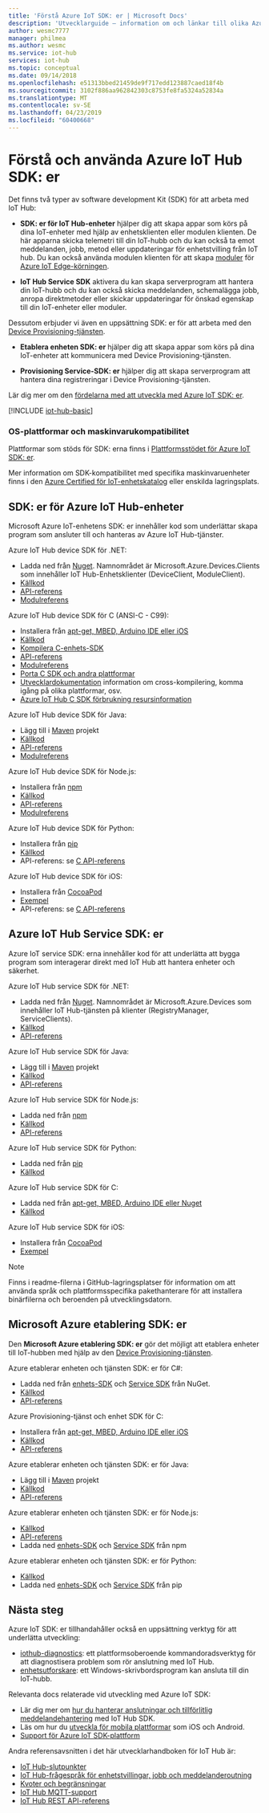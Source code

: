 ```yaml
---
title: 'Förstå Azure IoT SDK: er | Microsoft Docs'
description: 'Utvecklarguide – information om och länkar till olika Azure-IoT-enheten och tjänsten SDK: erna som du kan använda för att bygga appar för enheter och backend-appar.'
author: wesmc7777
manager: philmea
ms.author: wesmc
ms.service: iot-hub
services: iot-hub
ms.topic: conceptual
ms.date: 09/14/2018
ms.openlocfilehash: e51313bbed21459de9f717edd123887caed18f4b
ms.sourcegitcommit: 3102f886aa962842303c8753fe8fa5324a52834a
ms.translationtype: MT
ms.contentlocale: sv-SE
ms.lasthandoff: 04/23/2019
ms.locfileid: "60400668"
---
```

# <a name="understand-and-use-azure-iot-hub-sdks"></a>Förstå och använda Azure IoT Hub SDK: er

Det finns två typer av software development Kit (SDK) för att arbeta med IoT Hub:

* **SDK: er för IoT Hub-enheter** hjälper dig att skapa appar som körs på dina IoT-enheter med hjälp av enhetsklienten eller modulen klienten. De här apparna skicka telemetri till din IoT-hubb och du kan också ta emot meddelanden, jobb, metod eller uppdateringar för enhetstvilling från IoT hub.  Du kan också använda modulen klienten för att skapa [moduler](../iot-edge/iot-edge-modules.md) för [Azure IoT Edge-körningen](../iot-edge/about-iot-edge.md).

* **IoT Hub Service SDK** aktivera du kan skapa serverprogram att hantera din IoT-hubb och du kan också skicka meddelanden, schemalägga jobb, anropa direktmetoder eller skickar uppdateringar för önskad egenskap till din IoT-enheter eller moduler.

Dessutom erbjuder vi även en uppsättning SDK: er för att arbeta med den [Device Provisioning-tjänsten](../iot-dps/about-iot-dps.md).
* **Etablera enheten SDK: er** hjälper dig att skapa appar som körs på dina IoT-enheter att kommunicera med Device Provisioning-tjänsten.

* **Provisioning Service-SDK: er** hjälper dig att skapa serverprogram att hantera dina registreringar i Device Provisioning-tjänsten.

Lär dig mer om den [fördelarna med att utveckla med Azure IoT SDK: er](https://azure.microsoft.com/blog/benefits-of-using-the-azure-iot-sdks-in-your-azure-iot-solution/).

[!INCLUDE [iot-hub-basic](../../includes/iot-hub-basic-partial.md)]


### <a name="os-platform-and-hardware-compatibility"></a>OS-plattformar och maskinvarukompatibilitet

Plattformar som stöds för SDK: erna finns i [Plattformsstödet för Azure IoT SDK: er](iot-hub-device-sdk-platform-support.md).

Mer information om SDK-kompatibilitet med specifika maskinvaruenheter finns i den [Azure Certified för IoT-enhetskatalog](https://catalog.azureiotsolutions.com/) eller enskilda lagringsplats.

## <a name="azure-iot-hub-device-sdks"></a>SDK: er för Azure IoT Hub-enheter

Microsoft Azure IoT-enhetens SDK: er innehåller kod som underlättar skapa program som ansluter till och hanteras av Azure IoT Hub-tjänster.

Azure IoT Hub device SDK för .NET: 

* Ladda ned från [Nuget](https://www.nuget.org/packages/Microsoft.Azure.Devices.Client/).  Namnområdet är Microsoft.Azure.Devices.Clients som innehåller IoT Hub-Enhetsklienter (DeviceClient, ModuleClient).
* [Källkod](https://github.com/Azure/azure-iot-sdk-csharp)
* [API-referens](https://docs.microsoft.com/dotnet/api/microsoft.azure.devices?view=azure-dotnet)
* [Modulreferens](https://docs.microsoft.com/dotnet/api/microsoft.azure.devices.client.moduleclient?view=azure-dotnet)

Azure IoT Hub device SDK för C (ANSI-C - C99):

* Installera från [apt-get, MBED, Arduino IDE eller iOS](https://github.com/Azure/azure-iot-sdk-c/blob/master/readme.md#packages-and-libraries)
* [Källkod](https://github.com/Azure/azure-iot-sdk-c)
* [Kompilera C-enhets-SDK](https://github.com/Azure/azure-iot-sdk-c/blob/master/iothub_client/readme.md#compiling-the-c-device-sdk)
* [API-referens](https://docs.microsoft.com/azure/iot-hub/iot-c-sdk-ref/)
* [Modulreferens](https://docs.microsoft.com/azure/iot-hub/iot-c-sdk-ref/iothub-module-client-h)
* [Porta C SDK och andra plattformar](https://github.com/Azure/azure-c-shared-utility/blob/master/devdoc/porting_guide.md)
* [Utvecklardokumentation](https://github.com/Azure/azure-iot-sdk-c/tree/master/doc) information om cross-kompilering, komma igång på olika plattformar, osv.
* [Azure IoT Hub C SDK förbrukning resursinformation](https://github.com/Azure/azure-iot-sdk-c/blob/master/doc/c_sdk_resource_information.md)

Azure IoT Hub device SDK för Java: 

* Lägg till i [Maven](https://github.com/Azure/azure-iot-sdk-java/blob/master/doc/java-devbox-setup.md#for-the-device-sdk) projekt
* [Källkod](https://github.com/Azure/azure-iot-sdk-java)
* [API-referens](https://docs.microsoft.com/java/api/com.microsoft.azure.sdk.iot.device)
* [Modulreferens](https://docs.microsoft.com/java/api/com.microsoft.azure.sdk.iot.device.moduleclient?view=azure-java-stable)

Azure IoT Hub device SDK för Node.js: 

* Installera från [npm](https://www.npmjs.com/package/azure-iot-device)
* [Källkod](https://github.com/Azure/azure-iot-sdk-node)
* [API-referens](https://docs.microsoft.com/javascript/api/azure-iot-device/?view=azure-iot-typescript-latest)
* [Modulreferens](https://docs.microsoft.com/javascript/api/azure-iot-device/moduleclient?view=azure-node-latest)

Azure IoT Hub device SDK för Python: 

* Installera från [pip](https://pypi.python.org/pypi/azure-iothub-device-client/)
* [Källkod](https://github.com/Azure/azure-iot-sdk-python)
* API-referens: se [C API-referens](https://docs.microsoft.com/azure/iot-hub/iot-c-sdk-ref/)

Azure IoT Hub device SDK för iOS: 

* Installera från [CocoaPod](https://cocoapods.org/pods/AzureIoTHubClient)
* [Exempel](https://github.com/Azure-Samples/azure-iot-samples-ios)
* API-referens: se [C API-referens](https://docs.microsoft.com/azure/iot-hub/iot-c-sdk-ref/)

## <a name="azure-iot-hub-service-sdks"></a>Azure IoT Hub Service SDK: er

Azure IoT service SDK: erna innehåller kod för att underlätta att bygga program som interagerar direkt med IoT Hub att hantera enheter och säkerhet.

Azure IoT Hub service SDK för .NET:

* Ladda ned från [Nuget](https://www.nuget.org/packages/Microsoft.Azure.Devices/).  Namnområdet är Microsoft.Azure.Devices som innehåller IoT Hub-tjänsten på klienter (RegistryManager, ServiceClients).
* [Källkod](https://github.com/Azure/azure-iot-sdk-csharp)
* [API-referens](https://docs.microsoft.com/dotnet/api/microsoft.azure.devices)

Azure IoT Hub service SDK för Java: 

* Lägg till i [Maven](https://github.com/Azure/azure-iot-sdk-java/blob/master/doc/java-devbox-setup.md#for-the-service-sdk) projekt
* [Källkod](https://github.com/Azure/azure-iot-sdk-java)
* [API-referens](https://docs.microsoft.com/java/api/com.microsoft.azure.sdk.iot.service)

Azure IoT Hub service SDK för Node.js: 

* Ladda ned från [npm](https://www.npmjs.com/package/azure-iothub)
* [Källkod](https://github.com/Azure/azure-iot-sdk-node)
* [API-referens](https://docs.microsoft.com/javascript/api/azure-iothub/?view=azure-iot-typescript-latest)

Azure IoT Hub service SDK för Python: 

* Ladda ned från [pip](https://pypi.python.org/pypi/azure-iothub-service-client/)
* [Källkod](https://github.com/Azure/azure-iot-sdk-python)

Azure IoT Hub service SDK för C: 

* Ladda ned från [apt-get, MBED, Arduino IDE eller Nuget](https://github.com/Azure/azure-iot-sdk-c/blob/master/readme.md)
* [Källkod](https://github.com/Azure/azure-iot-sdk-c)

Azure IoT Hub service SDK för iOS: 

* Installera från [CocoaPod](https://cocoapods.org/pods/AzureIoTHubServiceClient)
* [Exempel](https://github.com/Azure-Samples/azure-iot-samples-ios)

> [!NOTE]
> Finns i readme-filerna i GitHub-lagringsplatser för information om att använda språk och plattformsspecifika pakethanterare för att installera binärfilerna och beroenden på utvecklingsdatorn.

## <a name="microsoft-azure-provisioning-sdks"></a>Microsoft Azure etablering SDK: er

Den **Microsoft Azure etablering SDK: er** gör det möjligt att etablera enheter till IoT-hubben med hjälp av den [Device Provisioning-tjänsten](../iot-dps/about-iot-dps.md).

Azure etablerar enheten och tjänsten SDK: er för C#:

* Ladda ned från [enhets-SDK](https://www.nuget.org/packages/Microsoft.Azure.Devices.Provisioning.Client/) och [Service SDK](https://www.nuget.org/packages/Microsoft.Azure.Devices.Provisioning.Service/) från NuGet.
* [Källkod](https://github.com/Azure/azure-iot-sdk-csharp/)
* [API-referens](https://docs.microsoft.com/dotnet/api/microsoft.azure.devices.provisioning.client?view=azure-dotnet)

Azure Provisioning-tjänst och enhet SDK för C:

* Installera från [apt-get, MBED, Arduino IDE eller iOS](https://github.com/Azure/azure-iot-sdk-c/blob/master/readme.md#packages-and-libraries)
* [Källkod](https://github.com/Azure/azure-iot-sdk-c/blob/master/provisioning_client)
* [API-referens](https://docs.microsoft.com/azure/iot-hub/iot-c-sdk-ref/)

Azure etablerar enheten och tjänsten SDK: er för Java:

* Lägg till i [Maven](https://github.com/Azure/azure-iot-sdk-java/blob/master/doc/java-devbox-setup.md#for-the-service-sdk) projekt
* [Källkod](https://github.com/Azure/azure-iot-sdk-java/blob/master/provisioning)
* [API-referens](https://docs.microsoft.com/java/api/com.microsoft.azure.sdk.iot.provisioning.device?view=azure-java-stable)

Azure etablerar enheten och tjänsten SDK: er för Node.js:

* [Källkod](https://github.com/Azure/azure-iot-sdk-node/tree/master/provisioning)
* [API-referens](https://docs.microsoft.com/javascript/api/overview/azure/iothubdeviceprovisioning?view=azure-node-latest)
* Ladda ned [enhets-SDK](https://badge.fury.io/js/azure-iot-provisioning-device) och [Service SDK](https://badge.fury.io/js/azure-iot-provisioning-service) från npm

Azure etablerar enheten och tjänsten SDK: er för Python:

* [Källkod](https://github.com/Azure/azure-iot-sdk-python)
* Ladda ned [enhets-SDK](https://pypi.org/project/azure-iot-provisioning-device-client/) och [Service SDK](https://pypi.org/project/azure-iothub-provisioningserviceclient/) från pip

## <a name="next-steps"></a>Nästa steg

Azure IoT SDK: er tillhandahåller också en uppsättning verktyg för att underlätta utveckling:
* [iothub-diagnostics](https://github.com/Azure/iothub-diagnostics): ett plattformsoberoende kommandoradsverktyg för att diagnostisera problem som rör anslutning med IoT Hub.
* [enhetsutforskare](https://github.com/Azure/azure-iot-sdk-csharp/tree/master/tools/DeviceExplorer): ett Windows-skrivbordsprogram kan ansluta till din IoT-hubb.

Relevanta docs relaterade vid utveckling med Azure IoT SDK:
* Lär dig mer om [hur du hanterar anslutningar och tillförlitlig meddelandehantering](iot-hub-reliability-features-in-sdks.md) med IoT Hub SDK.
* Läs om hur du [utveckla för mobila plattformar](iot-hub-how-to-develop-for-mobile-devices.md) som iOS och Android.
* [Support för Azure IoT SDK-plattform](iot-hub-device-sdk-platform-support.md)


Andra referensavsnitten i det här utvecklarhandboken för IoT Hub är:

* [IoT Hub-slutpunkter](iot-hub-devguide-endpoints.md)
* [IoT Hub-frågespråk för enhetstvillingar, jobb och meddelanderoutning](iot-hub-devguide-query-language.md)
* [Kvoter och begränsningar](iot-hub-devguide-quotas-throttling.md)
* [IoT Hub MQTT-support](iot-hub-mqtt-support.md)
* [IoT Hub REST API-referens](/rest/api/iothub/)
